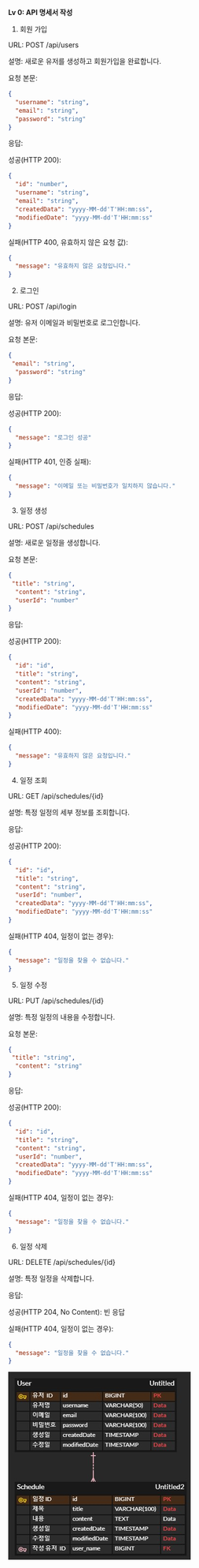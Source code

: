 **Lv 0: API 명세서 작성**

1. 회원 가입

URL: POST /api/users

설명: 새로운 유저를 생성하고 회원가입을 완료합니다.
    
요청 본문:
```json
{
  "username": "string",
  "email": "string",
  "password": "string"
}
```

응답:

성공(HTTP 200):
```json
{
  "id": "number",
  "username": "string",
  "email": "string",
  "createdData": "yyyy-MM-dd'T'HH:mm:ss",
  "modifiedDate": "yyyy-MM-dd'T'HH:mm:ss"
}
```
실패(HTTP 400, 유효하지 않은 요청 값):
```json
{
  "message": "유효하지 않은 요청입니다."
}
```
2. 로그인

URL: POST /api/login

설명: 유저 이메일과 비밀번호로 로그인합니다.

요청 본문:
```json
{
 "email": "string",
  "password": "string"
}
```
응답:

성공(HTTP 200):
```json
{
  "message": "로그인 성공"
}
```
실패(HTTP 401, 인증 실패):
```json
{
  "message": "이메일 또는 비밀번호가 일치하지 않습니다."
}
```
3. 일정 생성
   
URL: POST /api/schedules

설명: 새로운 일정을 생성합니다.

요청 본문:
```json
{
 "title": "string",
  "content": "string",
  "userId": "number"
}
```
응답:

성공(HTTP 200):
```json
{
  "id": "id",
  "title": "string",
  "content": "string",
  "userId": "number",
  "createdData": "yyyy-MM-dd'T'HH:mm:ss",
  "modifiedDate": "yyyy-MM-dd'T'HH:mm:ss"
}
```
실패(HTTP 400):
```json
{
  "message": "유효하지 않은 요청입니다."
}
```
4. 일정 조회

URL: GET /api/schedules/{id}

설명: 특정 일정의 세부 정보를 조회합니다.

응답:

성공(HTTP 200):
```json
{
  "id": "id",
  "title": "string",
  "content": "string",
  "userId": "number",
  "createdData": "yyyy-MM-dd'T'HH:mm:ss",
  "modifiedDate": "yyyy-MM-dd'T'HH:mm:ss"
}
```
실패(HTTP 404, 일정이 없는 경우):
```json
{
  "message": "일정을 찾을 수 없습니다."
}
```
5. 일정 수정

URL: PUT /api/schedules/{id}

설명: 특정 일정의 내용을 수정합니다.

요청 본문:
```json
{
 "title": "string",
  "content": "string"
}
```
응답:

성공(HTTP 200):
```json
{
  "id": "id",
  "title": "string",
  "content": "string",
  "userId": "number",
  "createdData": "yyyy-MM-dd'T'HH:mm:ss",
  "modifiedDate": "yyyy-MM-dd'T'HH:mm:ss"
}
```
실패(HTTP 404, 일정이 없는 경우):
```json
{
  "message": "일정을 찾을 수 없습니다."
}
```
6. 일정 삭제

URL: DELETE /api/schedules/{id}

설명: 특정 일정을 삭제합니다.

응답:

성공(HTTP 204, No Content): 빈 응답

실패(HTTP 404, 일정이 없는 경우):
```json
{
  "message": "일정을 찾을 수 없습니다."
}
```
![schedule_jpa_erd.jpg](schedule_jpa_erd.jpg)